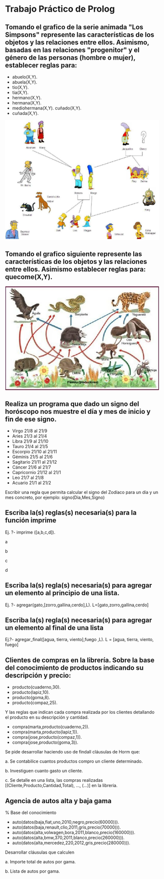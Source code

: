 # Trabajo Práctico de Prolog
## Tomando el grafico de la serie animada "Los Simpsons" represente las características de los objetos y las relaciones entre ellos. Asimismo, basadas en las relaciones "progenitor" y el género de las personas (hombre o mujer), establecer reglas para:

* abuelo(X,Y).
* abuela(X,Y).
* tio(X,Y).
* tia(X,Y).
* hermano(X,Y).
* hermana(X,Y).
* mediohermana(X,Y). cuñado(X,Y).
* cuñada(X,Y).

![Familia Simpsons](simpsons.png)

## Tomando el grafico siguiente represente las características de los objetos y las relaciones entre ellos. Asimismo establecer reglas para: quecome(X,Y).

![Familia Simpsons](cadenaalimenticia.png)

## Realiza un programa que dado un signo del horóscopo nos muestre el día y mes de inicio y fin de ese signo.

* Virgo 21/8 al 21/9
* Aries 21/3 al 21/4
* Libra 21/9 al 21/10
* Tauro 21/4 al 21/5
* Escorpio 21/10 al 21/11
* Géminis 21/5 al 21/6
* Sagitario 21/11 al 21/12
* Cáncer 21/6 al 21/7
* Capricornio 21/12 al 21/1
* Leo 21/7 al 21/8
* Acuario 21/1 al 21/2

Escribir una regla que permita calcular el signo del Zodíaco para un día y un mes concreto, por ejemplo: signo(Dia,Mes,Signo)

## Escriba la(s) reglas(s) necesaria(s) para la función imprime

Ej. ?- imprime ([a,b,c,d]).

a

b

c

d

## Escriba la(s) regla(s) necesaria(s) para agregar un elemento al principio de una lista.

Ej. ?- agregar(gato,[zorro,gallina,cerdo],L).
L=[gato,zorro,gallina,cerdo]

## Escriba la(s) regla(s) necesaria(s) para agregar un elemento al final de una lista

Ej.?- agregar_final([agua, tierra, viento],fuego ,L).
L = [agua, tierra, viento, fuego]

## Clientes de compras en la librería. Sobre la base del conocimiento de productos indicando su descripción y precio:

* producto(cuaderno,30).
* producto(lapiz,10).
* producto(goma,8).
* producto(compaz,25).

Y las reglas que indican cada compra realizada por los clientes detallando el producto en su descripción y cantidad.

* compra(marta,producto(cuaderno,2)).
* compra(marta,producto(lapiz,1)).
* compra(jose,producto(compaz,1)).
* compra(jose,producto(goma,3)).

Se pide desarrollar haciendo uso de findall cláusulas de Horm que:

a. Se contabilice cuantos productos compro un cliente determinado.

b. Investiguen cuanto gasto un cliente.

c. Se detalle en una lista, las compras realizadas [(Cliente,Producto,Cantidad,Total), ..., (...)] en la libreria.

## Agencia de autos alta y baja gama

% Base del conocimiento
* auto(datos(baja,fiat,uno,2010,negro,precio(60000))).
* auto(datos(baja,renault,clio,2011,gris,precio(70000))).
* auto(datos(alta,volwagen,bora,2011,blanco,precio(160000))).
* auto(datos(alta,bmw,370,2011,blanco,precio(260000))).
* auto(datos(alta,mercedez,220,2012,gris,precio(280000))).

Desarrollar cláusulas que calculen

a. Importe total de autos por gama.

b. Lista de autos por gama.
